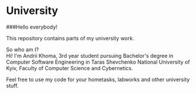 # University

###Hello everybody!

This repository contains parts of my university work.


So who am I? \
Hi! I'm Andrii Khoma, 3rd year student pursuing Bachelor's degree in Computer Software 
Engineering in Taras Shevchenko National University of Kyiv, Faculty of Computer Science
 and Cybernetics.

Feel free to use my code for your hometasks, labworks and other university stuff.